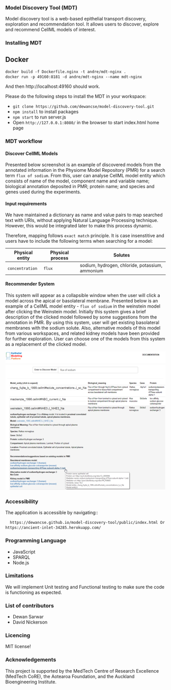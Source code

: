 ### Model Discovery Tool (MDT)
Model discovery tool is a web-based epithelial transport discovery, exploration and recommendation tool. It allows users to discover, explore and recommend CellML models of interest.

### Installing MDT

## Docker
```
docker build -f Dockerfile.nginx -t andre/mdt-nginx .
docker run -p 49160:8181 -d andre/mdt-nginx --name mdt-nginx
```
And then http://localhost:49160 should work.

Please do the following steps to install the MDT in your workspace:

- `git clone https://github.com/dewancse/model-discovery-tool.git`
- `npm install` to install packages
- `npm start` to run server.js
- Open `http://127.0.0.1:8080/` in the browser to start index.html home page

### MDT workflow

#### Discover CellML Models
Presented below screenshot is an example of discovered models from the annotated information in the Physiome Model Repository (PMR) for a search term `flux of sodium`. From this, user can analyse CellML model entity which consists of name of the model, component name and variable name; biological annotation deposited in PMR; protein name; and species and genes used during the experiments.

#### Input requirements
We have maintained a dictionary as name and value pairs to map searched text with URIs, without applying Natural Language Processing technique. However, this would be integrated later to make this process dynamic.

Therefore, mapping follows `exact match` principle. It is case insenstitive and users have to include the following terms when searching for a model:

| Physical entity | Physical process | Solutes |
| --- | --- | --- |
| `concentration` | `flux` | sodium, hydrogen, chloride, potassium, ammonium |

#### Recommender System
This system will appear as a collapsible window when the user will click a model across the apical or basolateral membrane. Presented below is an example of a CellML model entity - `flux of sodium` in the weinstein model after clicking the Weinstein model. Initially this system gives a brief description of the clicked model followed by some suggestions from the annotation in PMR. By using this system, user will get existing basolateral membranes with the sodium solute. Also, alternative models of this model from various workspaces, and related kidney models have been provided for further exploration. User can choose one of the models from this system as a replacement of the clicked model.

<center><img src=public/img/UseCaseDiagram.png /></center>

### Accessibility
The application is accessible by navigating::
```
  https://dewancse.github.io/model-discovery-tool/public/index.html Or https://ancient-inlet-34285.herokuapp.com/
```

### Programming Language
- JavaScript
- SPARQL
- Node.js

### Limitations
We will implement Unit testing and Functional testing to make sure the code is functioning as expected.

### List of contributors
- Dewan Sarwar
- David Nickerson

### Licencing
MIT license!

### Acknowledgements
This project is supported by the MedTech Centre of Research Excellence (MedTech CoRE), the Aotearoa Foundation, and the Auckland Bioengineering Institute.